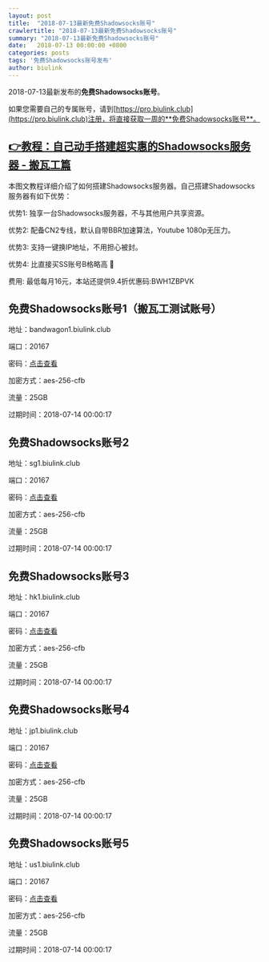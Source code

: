 ```yaml
---
layout: post
title:  "2018-07-13最新免费Shadowsocks账号"
crawlertitle: "2018-07-13最新免费Shadowsocks账号"
summary: "2018-07-13最新免费Shadowsocks账号"
date:   2018-07-13 00:00:00 +0800
categories: posts
tags: '免费Shadowsocks账号发布'
author: biulink
---
```


2018-07-13最新发布的**免费Shadowsocks账号**。

如果您需要自己的专属账号，请到[https://pro.biulink.club](https://pro.biulink.club)注册，将直接获取一周的**免费Shadowsocks账号**。

## [👉教程：自己动手搭建超实惠的Shadowsocks服务器 - 搬瓦工篇](https://github.com/Biulink/ShadowsocksTutorials/blob/master/%E6%95%99%E6%82%A8%E8%87%AA%E5%B7%B1%E5%8A%A8%E6%89%8B%E6%90%AD%E5%BB%BA%E8%B6%85%E5%AE%9E%E6%83%A0%E7%9A%84Shadowsocks%E6%9C%8D%E5%8A%A1%E5%99%A8%20-%20%E6%90%AC%E7%93%A6%E5%B7%A5%E7%AF%87.md)
  
  本图文教程详细介绍了如何搭建Shadowsocks服务器。自己搭建Shadowsocks服务器有如下优势：

  优势1: 独享一台Shadowsocks服务器，不与其他用户共享资源。

  优势2: 配备CN2专线，默认自带BBR加速算法，Youtube 1080p无压力。

  优势3: 支持一键换IP地址，不用担心被封。

  优势4: 比直接买SS账号B格略高 🙂

  费用: 最低每月16元，本站还提供9.4折优惠码:BWH1ZBPVK  
## 免费Shadowsocks账号1（搬瓦工测试账号）

地址：bandwagon1.biulink.club

端口：20167

密码：[点击查看](https://github.com/Biulink/ShadowsocksTutorials/blob/master/publish/2018-07-13%E6%9C%80%E6%96%B0%E5%85%8D%E8%B4%B9Shadowsocks%E8%B4%A6%E5%8F%B7.md)

加密方式：aes-256-cfb

流量：25GB

过期时间：2018-07-14 00:00:17

## 免费Shadowsocks账号2

地址：sg1.biulink.club

端口：20167

密码：[点击查看](https://github.com/Biulink/ShadowsocksTutorials/blob/master/publish/2018-07-13%E6%9C%80%E6%96%B0%E5%85%8D%E8%B4%B9Shadowsocks%E8%B4%A6%E5%8F%B7.md)

加密方式：aes-256-cfb

流量：25GB

过期时间：2018-07-14 00:00:17

## 免费Shadowsocks账号3

地址：hk1.biulink.club

端口：20167

密码：[点击查看](https://github.com/Biulink/ShadowsocksTutorials/blob/master/publish/2018-07-13%E6%9C%80%E6%96%B0%E5%85%8D%E8%B4%B9Shadowsocks%E8%B4%A6%E5%8F%B7.md)

加密方式：aes-256-cfb

流量：25GB

过期时间：2018-07-14 00:00:17

## 免费Shadowsocks账号4

地址：jp1.biulink.club

端口：20167

密码：[点击查看](https://github.com/Biulink/ShadowsocksTutorials/blob/master/publish/2018-07-13%E6%9C%80%E6%96%B0%E5%85%8D%E8%B4%B9Shadowsocks%E8%B4%A6%E5%8F%B7.md)

加密方式：aes-256-cfb

流量：25GB

过期时间：2018-07-14 00:00:17

## 免费Shadowsocks账号5

地址：us1.biulink.club

端口：20167

密码：[点击查看](https://github.com/Biulink/ShadowsocksTutorials/blob/master/publish/2018-07-13%E6%9C%80%E6%96%B0%E5%85%8D%E8%B4%B9Shadowsocks%E8%B4%A6%E5%8F%B7.md)

加密方式：aes-256-cfb

流量：25GB

过期时间：2018-07-14 00:00:17

